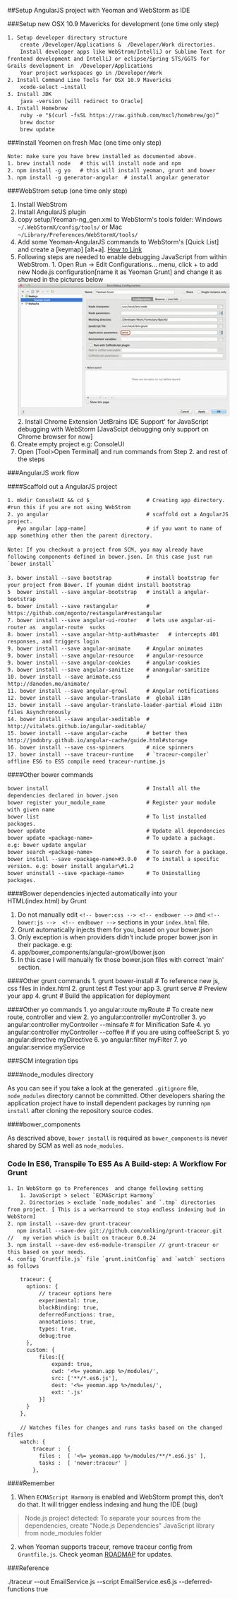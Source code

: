 ##Setup AngularJS project with Yeoman and WebStorm as IDE

###Setup new OSX 10.9 Mavericks for development (one time only step)

	1. Setup developer directory structure 
		create /Developer/Applications &  /Developer/Work directories.
		Install developer apps like WebStrom/IntelliJ or Sublime Text for frontend development and IntelliJ or eclipse/Spring STS/GGTS for Grails development in  /Developer/Applications
		Your project workspaces go in /Developer/Work
	2. Install Command Line Tools for OSX 10.9 Mavericks
		xcode-select —install 
	3. Install JDK
		java -version [will redirect to Oracle]
	4. Install Homebrew		
		ruby -e "$(curl -fsSL https://raw.github.com/mxcl/homebrew/go)”
		brew doctor
		brew update

###Install Yeomen on fresh Mac (one time only step)

	Note: make sure you have brew installed as documented above. 
	1. brew install node   # this will install node and npm
	2. npm install -g yo   # this will install yeoman, grunt and bower
	3. npm install -g generator-angular  # install angular generator
	

###WebStrom setup (one time only step)
>
1. Install WebStrom
2. Install AngularJS plugin
3. copy setup/Yeoman-ng_gen.xml to WebStorm's tools folder:  Windows `~/.WebStormX/config/tools/`  or Mac `~/Library/Preferences/WebStormX/tools/`
  1. Add some Yeoman-AngularJS commands to WebStorm's [Quick List] and create a [keymap] [alt+a]. [How to Link](http://www.screenr.com/xcI8)
  2. Following steps are needed to enable debugging JavaScript from within WebStrom.
    1. Open Run -> Edit Configurations... menu,  click + to add new Node.js configuration[name it as Yeoman Grunt] and change it as showed in the pictures below
    ![Yeoman Grunt WebStorm debug](Yeoman-Grunt-WebStorm-debug.gif)
    2. Install Chrome Extension 'JetBrains IDE Support' for JavaScript debugging with WebStorm [JavaScipt debugging only support on Chrome browser for now]
4. Create empty project e.g: ConsoleUI
5. Open [Tool>Open Terminal] and run commands from Step 2. and rest of the steps

###AngularJS work flow

####Scaffold out a AngularJS project

	1. mkdir ConsoleUI && cd $_		            # Creating app directory. #run this if you are not using WebStrom
	2. yo angular                               # scaffold out a AngularJS project.
	   #yo angular [app-name] 	                # if you want to name of app something other then the parent directory.
	   
	Note: If you checkout a project from SCM, you may already have following components defined in bower.json. In this case just run `bower install`
	
	3. bower install --save bootstrap       	# install bootstrap for your project from Bower. If youman didnt install bootstrap
	5  bower install --save angular-bootstrap   # install a angular-bootstrap
	6. bower install --save restangular       	# https://github.com/mgonto/restangular#restangular
	7. bower install --save angular-ui-router   # lets use angular-ui-router as  angular-route  sucks
	8. bower install --save angular-http-auth#master   # intercepts 401 responses, and triggers login
	9. bower install --save angular-animate     # Angular animates
    9. bower install --save angular-resource    # angular-resource
    9. bower install --save angular-cookies		# angular-cookies
    9. bower install --save angular-sanitize    # anangular-sanitize
    10. bower install --save animate.css        # http://daneden.me/animate/
	11. bower install --save angular-growl      # Angular notifications
	12. bower install --save angular-translate  #  global i18n
	13. bower install --save angular-translate-loader-partial #load i18n files Asynchronously
	14. bower install --save angular-xeditable  # http://vitalets.github.io/angular-xeditable/
	15. bower install --save angular-cache      # better then http://jmdobry.github.io/angular-cache/guide.html#storage
	16. bower install --save css-spinners       # nice spinners
	17. bower install --save traceur-runtime    # `traceur-compiler` offline ES6 to ES5 compile need traceur-runtime.js


####Other bower commands

	bower install                               # Install all the dependencies declared in bower.json
	bower register your_module_name             # Register your module with given name
	bower list                                  # To list installed packages.
	bower update                                # Update all dependencies
	bower update <package-name>                 # To update a package. e.g: bower update angular
	bower search <package-name>                 # To search for a package.
	bower install --save <package-name>#3.0.0   # To install a specific version. e.g: bower install angular\#1.2
	bower uninstall --save <package-name>   	# To Uninstalling packages.


####Bower dependencies injected automatically into your HTML(index.html) by Grunt
>
1. Do not manually edit `<!-- bower:css --> <!-- endbower -->` and `<!-- bower:js -->  <!-- endbower -->` sections in your `index.html` file.
2. Grunt automatically injects them for you, based on your bower.json
3. Only exception is when providers didn't include proper bower.json in their package. e.g:
  1. app/bower_components/angular-growl/bower.json
4. In this case I will manually fix those bower.json files with correct 'main' section.

####Other grunt commands
    1. grunt bower-install      # To reference new js, css files in index.html
	2. grunt test               # Test your app
	3. grunt serve              # Preview your app
	4. grunt                  	# Build the application for deployment

####Other yo commands
	1. yo angular:route myRoute                    	# To create new route, controller and view
    2. yo angular:controller myController
    3. yo angular:controller myController --minsafe # for Minification Safe
    4. yo angular:controller myController --coffee  # if you are using coffeeScript
    5. yo angular:directive myDirective
    6. yo angular:filter myFilter
    7. yo angular:service myService



###SCM integration tips

####node_modules directory

As you can see if you take a look at the generated `.gitignore` file, `node_modules` directory cannot be committed. Other developers sharing the application project have to install dependent packages by running `npm install` after cloning the repository source codes.

####bower_components

As descrived above, `bower install` is required as `bower_components` is never shared by SCM as well as `node_modules`.

### Code In ES6, Transpile To ES5 As A Build-step: A Workflow For Grunt

	1. In WebStorm go to Preferences  and change following setting  
		1. JavaScript > select `ECMAScript Harmony`
		2. Directories > exclude `node_modules` and `.tmp` directories from project. [ This is a workarround to stop endless indexing bud in WebStorm]
	2. npm install --save-dev grunt-traceur 
       npm install --save-dev git://github.com/xmlking/grunt-traceur.git //   my verion which is built on traceur 0.0.24 
	3. npm install --save-dev es6-module-transpiler // grunt-traceur or this based on your needs.
	4. config `Gruntfile.js` file `grunt.initConfig` and `watch` sections as follows
>
        traceur: {
          options: {
              // traceur options here
              experimental: true,
              blockBinding: true,
              deferredFunctions: true,
              annotations: true,
              types: true,
              debug:true
          },
          custom: {
              files:[{
                  expand: true,
                  cwd: '<%= yeoman.app %>/modules/',
                  src: ['**/*.es6.js'],
                  dest: '<%= yeoman.app %>/modules/',
                  ext: '.js'
              }]
          }
        },

        // Watches files for changes and runs tasks based on the changed files
        watch: {
            traceur :  {
              files :  [ '<%= yeoman.app %>/modules/**/*.es6.js' ],
              tasks :  [ 'newer:traceur' ]
            },
	
####Remember

1. When `ECMAScript Harmony` is enabled and WebStorm prompt this, don't do that. It will trigger endless indexing and hung the IDE (bug)

> Node.js project detected: To separate your sources from the dependencies, create "Node.js Dependencies" JavaScript library from node_modules folder

2. when Yeoman supports traceur, remove  traceur config from `Gruntfile.js`. Check yeoman [ROADMAP](http://yeoman.io/roadmap.html) for updates.
	
###Reference

[ES6 Transpile]: http://addyosmani.com/blog/author-in-es6-transpile-to-es5-as-a-build-step-a-workflow-for-grunt/
[Gruny]: http://www.sitepoint.com/writing-awesome-build-script-grunt/
 ./traceur  --out EmailService.js --script EmailService.es6.js --deferred-functions true 
